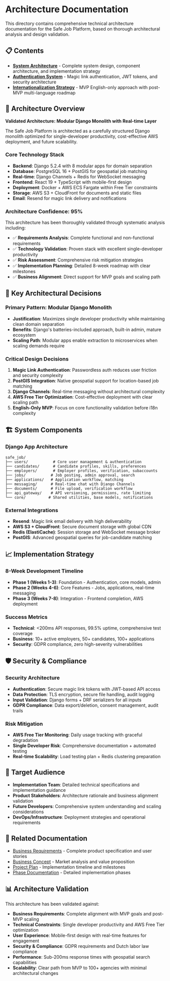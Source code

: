 # Architecture Documentation

This directory contains comprehensive technical architecture documentation for the Safe Job Platform, based on thorough architectural analysis and design validation.

## 📋 Contents

- **[System Architecture](architecture.md)** - Complete system design, component architecture, and implementation strategy
- **[Authentication System](authentication.md)** - Magic link authentication, JWT tokens, and security architecture
- **[Internationalization Strategy](internationalization.md)** - MVP English-only approach with post-MVP multi-language roadmap

## 🎯 Architecture Overview

**Validated Architecture: Modular Django Monolith with Real-time Layer**

The Safe Job Platform is architected as a carefully structured Django monolith optimized for single-developer productivity, cost-effective AWS deployment, and future scalability.

### Core Technology Stack
- **Backend**: Django 5.2.4 with 8 modular apps for domain separation
- **Database**: PostgreSQL 16 + PostGIS for geospatial job matching
- **Real-time**: Django Channels + Redis for WebSocket messaging
- **Frontend**: React 19 + TypeScript with mobile-first design
- **Deployment**: Docker + AWS ECS Fargate within Free Tier constraints
- **Storage**: AWS S3 + CloudFront for documents and static files
- **Email**: Resend for magic link delivery and notifications

### Architecture Confidence: 95%

This architecture has been thoroughly validated through systematic analysis including:
- ✅ **Requirements Analysis**: Complete functional and non-functional requirements
- ✅ **Technology Validation**: Proven stack with excellent single-developer productivity
- ✅ **Risk Assessment**: Comprehensive risk mitigation strategies
- ✅ **Implementation Planning**: Detailed 8-week roadmap with clear milestones
- ✅ **Business Alignment**: Direct support for MVP goals and scaling path

## 🚀 Key Architectural Decisions

### Primary Pattern: Modular Django Monolith
- **Justification**: Maximizes single developer productivity while maintaining clean domain separation
- **Benefits**: Django's batteries-included approach, built-in admin, mature ecosystem
- **Scaling Path**: Modular apps enable extraction to microservices when scaling demands require

### Critical Design Decisions
1. **Magic Link Authentication**: Passwordless auth reduces user friction and security complexity
2. **PostGIS Integration**: Native geospatial support for location-based job matching
3. **Django Channels**: Real-time messaging without architectural complexity
4. **AWS Free Tier Optimization**: Cost-effective deployment with clear scaling path
5. **English-Only MVP**: Focus on core functionality validation before i18n complexity

## 🏗️ System Components

### Django App Architecture
```
safe_job/
├── users/           # Core user management & authentication
├── candidates/      # Candidate profiles, skills, preferences  
├── employers/       # Employer profiles, verification, subaccounts
├── jobs/           # Job posting, admin approval, search
├── applications/   # Application workflow, matching
├── messaging/      # Real-time chat with Django Channels
├── documents/      # File upload, verification workflow
├── api_gateway/    # API versioning, permissions, rate limiting
└── core/          # Shared utilities, base models, notifications
```

### External Integrations
- **Resend**: Magic link email delivery with high deliverability
- **AWS S3 + CloudFront**: Secure document storage with global CDN
- **Redis (ElastiCache)**: Session storage and WebSocket message broker
- **PostGIS**: Advanced geospatial queries for job-candidate matching

## 📈 Implementation Strategy

### 8-Week Development Timeline
- **Phase 1 (Weeks 1-3)**: Foundation - Authentication, core models, admin
- **Phase 2 (Weeks 4-6)**: Core Features - Jobs, applications, real-time messaging  
- **Phase 3 (Weeks 7-8)**: Integration - Frontend completion, AWS deployment

### Success Metrics
- **Technical**: <200ms API responses, 99.5% uptime, comprehensive test coverage
- **Business**: 10+ active employers, 50+ candidates, 100+ applications
- **Security**: GDPR compliance, zero high-severity vulnerabilities

## 🛡️ Security & Compliance

### Security Architecture
- **Authentication**: Secure magic link tokens with JWT-based API access
- **Data Protection**: TLS encryption, secure file handling, audit logging
- **Input Validation**: Django forms + DRF serializers for all inputs
- **GDPR Compliance**: Data export/deletion, consent management, audit trails

### Risk Mitigation
- **AWS Free Tier Monitoring**: Daily usage tracking with graceful degradation
- **Single Developer Risk**: Comprehensive documentation + automated testing
- **Real-time Scalability**: Load testing plan + Redis clustering preparation

## 👥 Target Audience

- **Implementation Team**: Detailed technical specifications and implementation guidance
- **Product Stakeholders**: Architecture rationale and business alignment validation
- **Future Developers**: Comprehensive system understanding and scaling considerations
- **DevOps/Infrastructure**: Deployment strategies and operational requirements

## 🔗 Related Documentation

- [Business Requirements](../business/prd.md) - Complete product specification and user stories
- [Business Concept](../business/business-concept.md) - Market analysis and value proposition
- [Project Plan](../plan.md) - Implementation timeline and milestones
- [Phase Documentation](../phases/README.md) - Detailed implementation phases

## 📊 Architecture Validation

This architecture has been validated against:
- **Business Requirements**: Complete alignment with MVP goals and post-MVP scaling
- **Technical Constraints**: Single developer productivity and AWS Free Tier optimization
- **User Experience**: Mobile-first design with real-time features for engagement
- **Security & Compliance**: GDPR requirements and Dutch labor law compliance
- **Performance**: Sub-200ms response times with geospatial search capabilities
- **Scalability**: Clear path from MVP to 100+ agencies with minimal architectural changes
